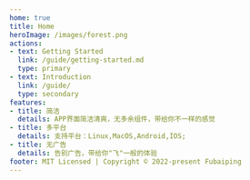 ```yaml
---
home: true
title: Home
heroImage: /images/forest.png
actions:
- text: Getting Started
  link: /guide/getting-started.md
  type: primary
- text: Introduction
  link: /guide/
  type: secondary
features:
- title: 简洁
  details: APP界面简洁清爽，无多余组件，带给你不一样的感觉
- title: 多平台
  details: 支持平台：Linux,MacOS,Android,IOS;
- title: 无广告
  details: 告别广告，带给你"飞"一般的体验
footer: MIT Licensed | Copyright © 2022-present Fubaiping
---
```

